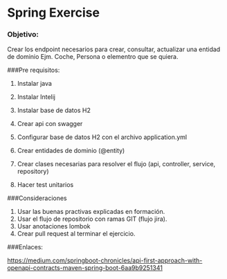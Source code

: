 # Spring Exercise

### Objetivo: 

Crear los endpoint necesarios para crear, consultar, actualizar una entidad 
de dominio Ejm. Coche, Persona o elementro que se quiera.

###Pre requisitos:

1. Instalar java
2. Instalar Intelij
3. Instalar base de datos H2


1. Crear api con swagger
2. Configurar base de datos H2 con el archivo application.yml
3. Crear entidades de dominio (@entity)
4. Crear clases necesarias para resolver el flujo (api, controller, service, repository)
5. Hacer test unitarios

###Consideraciones

1. Usar las buenas practivas explicadas en formación.
2. Usar el flujo de repositorio con ramas GIT (flujo jira).
3. Usar anotaciones lombok
4. Crear pull request al terminar el ejercicio.


###Enlaces:

https://medium.com/springboot-chronicles/api-first-approach-with-openapi-contracts-maven-spring-boot-6aa9b9251341


